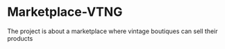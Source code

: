 # Marketplace-VTNG
The project is about a marketplace where vintage boutiques can sell their products
